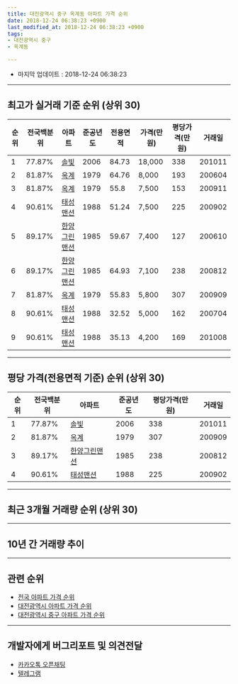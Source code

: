 ```yaml
---
title: 대전광역시 중구 옥계동 아파트 가격 순위
date: 2018-12-24 06:38:23 +0900
last_modified_at: 2018-12-24 06:38:23 +0900
tags:
- 대전광역시 중구
- 옥계동

---
```


* 마지막 업데이트 : 2018-12-24 06:38:23

---

## 최고가 실거래 기준 순위 (상위 30)


|순위|전국백분위|아파트|준공년도|전용면적|가격(만원)|평당가격(만원)|거래일|
|---|---|---|---|---|---|---|---|
|1|77.87%|[솔빛](https://search.naver.com/search.naver?query=%EB%8C%80%EC%A0%84%EA%B4%91%EC%97%AD%EC%8B%9C+%EC%A4%91%EA%B5%AC+%EC%98%A5%EA%B3%84%EB%8F%99+%EC%86%94%EB%B9%9B)|2006|84.73|18,000|338|201011|
|2|81.87%|[옥계](https://search.naver.com/search.naver?query=%EB%8C%80%EC%A0%84%EA%B4%91%EC%97%AD%EC%8B%9C+%EC%A4%91%EA%B5%AC+%EC%98%A5%EA%B3%84%EB%8F%99+%EC%98%A5%EA%B3%84)|1979|64.76|8,000|193|200604|
|3|81.87%|[옥계](https://search.naver.com/search.naver?query=%EB%8C%80%EC%A0%84%EA%B4%91%EC%97%AD%EC%8B%9C+%EC%A4%91%EA%B5%AC+%EC%98%A5%EA%B3%84%EB%8F%99+%EC%98%A5%EA%B3%84)|1979|55.8|7,500|153|200911|
|4|90.61%|[태성맨션](https://search.naver.com/search.naver?query=%EB%8C%80%EC%A0%84%EA%B4%91%EC%97%AD%EC%8B%9C+%EC%A4%91%EA%B5%AC+%EC%98%A5%EA%B3%84%EB%8F%99+%ED%83%9C%EC%84%B1%EB%A7%A8%EC%85%98)|1988|51.24|7,500|225|200902|
|5|89.17%|[한양그린맨션](https://search.naver.com/search.naver?query=%EB%8C%80%EC%A0%84%EA%B4%91%EC%97%AD%EC%8B%9C+%EC%A4%91%EA%B5%AC+%EC%98%A5%EA%B3%84%EB%8F%99+%ED%95%9C%EC%96%91%EA%B7%B8%EB%A6%B0%EB%A7%A8%EC%85%98)|1985|59.67|7,400|127|200610|
|6|89.17%|[한양그린맨션](https://search.naver.com/search.naver?query=%EB%8C%80%EC%A0%84%EA%B4%91%EC%97%AD%EC%8B%9C+%EC%A4%91%EA%B5%AC+%EC%98%A5%EA%B3%84%EB%8F%99+%ED%95%9C%EC%96%91%EA%B7%B8%EB%A6%B0%EB%A7%A8%EC%85%98)|1985|64.93|7,100|238|200812|
|7|81.87%|[옥계](https://search.naver.com/search.naver?query=%EB%8C%80%EC%A0%84%EA%B4%91%EC%97%AD%EC%8B%9C+%EC%A4%91%EA%B5%AC+%EC%98%A5%EA%B3%84%EB%8F%99+%EC%98%A5%EA%B3%84)|1979|55.83|5,800|307|200909|
|8|90.61%|[태성맨션](https://search.naver.com/search.naver?query=%EB%8C%80%EC%A0%84%EA%B4%91%EC%97%AD%EC%8B%9C+%EC%A4%91%EA%B5%AC+%EC%98%A5%EA%B3%84%EB%8F%99+%ED%83%9C%EC%84%B1%EB%A7%A8%EC%85%98)|1988|32.52|5,000|162|200704|
|9|90.61%|[태성맨션](https://search.naver.com/search.naver?query=%EB%8C%80%EC%A0%84%EA%B4%91%EC%97%AD%EC%8B%9C+%EC%A4%91%EA%B5%AC+%EC%98%A5%EA%B3%84%EB%8F%99+%ED%83%9C%EC%84%B1%EB%A7%A8%EC%85%98)|1988|35.13|4,200|169|201008|


---

## 평당 가격(전용면적 기준) 순위 (상위 30)


|순위|전국백분위|아파트|준공년도|평당가격(만원)|거래일|
|---|---|---|---|---|---|
|1|77.87%|[솔빛](https://search.naver.com/search.naver?query=%EB%8C%80%EC%A0%84%EA%B4%91%EC%97%AD%EC%8B%9C+%EC%A4%91%EA%B5%AC+%EC%98%A5%EA%B3%84%EB%8F%99+%EC%86%94%EB%B9%9B)|2006|338|201011|
|2|81.87%|[옥계](https://search.naver.com/search.naver?query=%EB%8C%80%EC%A0%84%EA%B4%91%EC%97%AD%EC%8B%9C+%EC%A4%91%EA%B5%AC+%EC%98%A5%EA%B3%84%EB%8F%99+%EC%98%A5%EA%B3%84)|1979|307|200909|
|3|89.17%|[한양그린맨션](https://search.naver.com/search.naver?query=%EB%8C%80%EC%A0%84%EA%B4%91%EC%97%AD%EC%8B%9C+%EC%A4%91%EA%B5%AC+%EC%98%A5%EA%B3%84%EB%8F%99+%ED%95%9C%EC%96%91%EA%B7%B8%EB%A6%B0%EB%A7%A8%EC%85%98)|1985|238|200812|
|4|90.61%|[태성맨션](https://search.naver.com/search.naver?query=%EB%8C%80%EC%A0%84%EA%B4%91%EC%97%AD%EC%8B%9C+%EC%A4%91%EA%B5%AC+%EC%98%A5%EA%B3%84%EB%8F%99+%ED%83%9C%EC%84%B1%EB%A7%A8%EC%85%98)|1988|225|200902|


---

## 최근 3개월 거래량 순위 (상위 30)


<div style="width:100%;">
    <canvas id="deal_count_ranking" height="250"></canvas>
</div>


<script>
new Chart(document.getElementById("deal_count_ranking"), {
    type: 'horizontalBar',
    data: {
        labels: ['한양그린맨션', '옥계', '태성맨션', '솔빛'],
        datasets: [{
            label: '실거래 수',
            data: [1, 1, 1, 1],
            borderColor: "rgba(255, 0, 128, 1)",
            backgroundColor: "rgba(255, 0, 128, 0.5)",
            fill: false,
        }]
    },
    options: {
        responsive: true,
        title: {
            display: true,
            text: '최근 3개월 거래량 순위'
        },
        tooltips: {
            mode: 'index',
            intersect: false,
            callbacks: {
                title: function(tooltipItems, data) {
                    return "실거래 수:";
                },
                label: function(tooltipItem, data) {
                    return data.labels[tooltipItem.index] + ": " + tooltipItem.xLabel;
                }
            }
        },
        hover: {
            mode: 'nearest',
            intersect: true
        },
        scales: {
            xAxes: [{
                display: true,
                scaleLabel: {
                    display: true,
                    labelString: '실거래 수'
                },
                ticks: {
                    suggestedMin: 0,
                }
            }],
            yAxes: [{
                display: true,
                ticks: {
                    autoSkip: false,
                    callback: function(value, index, values) {
                        if (value.length > 15)
                            return value.substr(0, 13) + "...";
                        else
                            return value;
                    }
                },
                scaleLabel: {
                    display: false,
                }
            }]
        }
    }
});

</script>


---

## 10년 간 거래량 추이


<div style="width:100%;">
    <canvas id="deal_progress" height="250"></canvas>
</div>

<script>
new Chart(document.getElementById("deal_progress"), {
    type: 'line',
    data: {
        labels: ['200812','200901','200902','200903','200904','200905','200906','200907','200908','200909','200910','200911','200912','201001','201002','201003','201004','201005','201006','201007','201008','201009','201010','201011','201012','201101','201102','201103','201104','201105','201106','201107','201108','201109','201110','201111','201112','201201','201202','201203','201204','201205','201206','201207','201208','201209','201210','201211','201212','201301','201302','201303','201304','201305','201306','201307','201308','201309','201310','201311','201312','201401','201402','201403','201404','201405','201406','201407','201408','201409','201410','201411','201412','201501','201502','201503','201504','201505','201506','201507','201508','201509','201510','201511','201512','201601','201602','201603','201604','201605','201606','201607','201608','201609','201610','201611','201612','201701','201702','201703','201704','201705','201706','201707','201708','201709','201710','201711','201712','201801','201802','201803','201804','201805','201806','201807','201808','201809','201810','201811','201812'],
        datasets: [{
            label: '실거래 수',
            pointRadius: 1,
            data: [3, 1, 4, 1, 2, 1, 2, 2, 4, 5, 2, 4, 2, 0, 0, 4, 0, 4, 3, 14, 4, 3, 4, 6, 4, 5, 1, 4, 4, 2, 1, 2, 1, 3, 2, 1, 17, 0, 2, 0, 0, 1, 0, 1, 0, 2, 2, 0, 0, 0, 1, 7, 5, 4, 2, 1, 6, 5, 5, 0, 2, 0, 3, 0, 3, 3, 1, 0, 0, 0, 3, 4, 1, 1, 1, 1, 0, 2, 5, 1, 3, 3, 1, 1, 2, 0, 1, 0, 4, 4, 1, 0, 1, 4, 2, 0, 1, 0, 4, 3, 0, 1, 5, 1, 5, 3, 0, 2, 3, 1, 1, 1, 1, 1, 0, 1, 0, 1, 3, 1, 0],
            borderColor: "rgba(255, 201, 14, 1)",
            backgroundColor: "rgba(255, 201, 14, 0.5)",
            fill: true,
        }]
    },
    options: {
        responsive: true,
        title: {
            display: true,
            text: '10년간 거래량 추이'
        },
        tooltips: {
            mode: 'index',
            intersect: false,
        },
        hover: {
            mode: 'nearest',
            intersect: true
        },
        scales: {
            xAxes: [{
                display: true,
                scaleLabel: {
                    display: true,
                    labelString: '년/월'
                }
            }],
            yAxes: [{
                display: true,
                ticks: {
                    suggestedMin: 0,
                },
                scaleLabel: {
                    display: true,
                    labelString: '실거래 수'
                }
            }]
        }
    }
});

</script>


---

## 관련 순위

- [전국 아파트 가격 순위](https://inasie.github.io/apt-ranking/전국)
- [대전광역시 아파트 가격 순위](https://inasie.github.io/apt-ranking/대전광역시)
- [대전광역시 중구 아파트 가격 순위](https://inasie.github.io/apt-ranking/대전광역시-중구)


---

## 개발자에게 버그리포트 및 의견전달

- [카카오톡 오픈채팅](https://open.kakao.com/o/gLJUAP4)
- [텔레그램](https://t.me/inasie)

